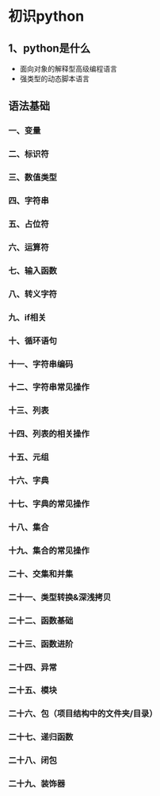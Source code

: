 # 初识python
## 1、python是什么
- 面向对象的解释型高级编程语言
- 强类型的动态脚本语言 
## 语法基础
### 一、变量
### 二、标识符
### 三、数值类型
### 四、字符串
### 五、占位符
### 六、运算符
### 七、输入函数
### 八、转义字符
### 九、if相关
### 十、循环语句
### 十一、字符串编码
### 十二、字符串常见操作
### 十三、列表
### 十四、列表的相关操作
### 十五、元组
### 十六、字典
### 十七、字典的常见操作
### 十八、集合
### 十九、集合的常见操作
### 二十、交集和并集
### 二十一、类型转换&深浅拷贝
### 二十二、函数基础
### 二十三、函数进阶
### 二十四、异常
### 二十五、模块
### 二十六、包（项目结构中的文件夹/目录）
### 二十七、递归函数
### 二十八、闭包
### 二十九、装饰器

